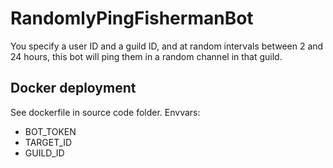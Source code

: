 # RandomlyPingFishermanBot
You specify a user ID and a guild ID, and at random intervals between 2 and 24 hours, this bot will ping them in a random channel in that guild.

## Docker deployment
See dockerfile in source code folder. Envvars:
- BOT_TOKEN
- TARGET_ID
- GUILD_ID

